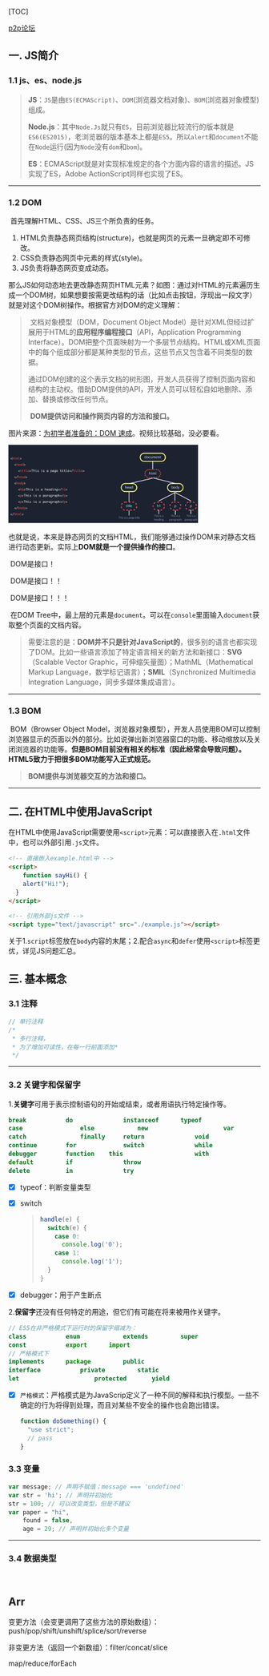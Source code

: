 [TOC]

[p2p论坛](http://p2p.wrox.com)

## 一. JS简介

### 1.1 js、es、node.js

> **JS**：`JS`是由`ES(ECMAScript)`、`DOM`(浏览器文档对象)、`BOM`(浏览器对象模型)组成。
>
> **Node.js**：其中`Node.Js`就只有`ES`，目前浏览器比较流行的版本就是`ES6(ES2015)`，老浏览器的版本基本上都是`ES5`。所以`alert`和`document`不能在`Node`运行(因为`Node`没有`dom`和`bom`)。
>
> **ES**：ECMAScript就是对实现标准规定的各个方面内容的语言的描述。JS实现了ES，Adobe ActionScript同样也实现了ES。

****

### 1.2 DOM

​	首先理解HTML、CSS、JS三个所负责的任务。

1. HTML负责静态网页结构(structure)，也就是网页的元素一旦确定即不可修改。
2. CSS负责静态网页中元素的样式(style)。
3. JS负责将静态网页变成动态。

​	那么JS如何动态地去更改静态网页HTML元素？如图：通过对HTML的元素遍历生成一个DOM树，如果想要按需更改结构的话（比如点击按钮，浮现出一段文字）就是对这个DOM树操作。根据官方对DOM的定义理解：

> ​	文档对象模型（DOM，Document Object Model）是针对XML但经过扩展用于HTML的**应用程序编程接口**（API，Application Programming Interface）。DOM把整个页面映射为一个多层节点结构。HTML或XML页面中的每个组成部分都是某种类型的节点，这些节点又包含着不同类型的数据。
>
> ​	通过DOM创建的这个表示文档的树形图，开发人员获得了控制页面内容和结构的主动权。借助DOM提供的API，开发人员可以轻松自如地删除、添加、替换或修改任何节点。
>
> ​	**DOM提供访问和操作网页内容的方法和接口。**

图片来源：[为初学者准备的：DOM 速成](https://www.bilibili.com/video/BV1Nt411q73a?from=search&seid=16011203734396970827)。视频比较基础，没必要看。

<img src="./images/DOM.png" alt="image-20210105215855405" style="zoom:37%;" />

​	也就是说，本来是静态网页的文档HTML，我们能够通过操作DOM来对静态文档进行动态更新。实际上**DOM就是一个提供操作的接口**。

​	DOM是接口！

​	DOM是接口！！

​	DOM是接口！！！

​	在DOM Tree中，最上层的元素是`document`。可以在`console`里面输入`document`获取整个页面的文档内容。

> ​	需要注意的是：**DOM并不只是针对JavaScript的**，很多别的语言也都实现了DOM。比如一些语言添加了特定语言相关的新方法和新接口：**SVG**（Scalable Vector Graphic，可伸缩矢量图）；MathML（Mathematical Markup Language，数学标记语言）；**SMIL**（Synchronized Multimedia Integration Language，同步多媒体集成语言）。

****

### 1.3 BOM

​	BOM（Browser Object Model，浏览器对象模型），开发人员使用BOM可以控制浏览器显示的页面以外的部分。比如说弹出新浏览器窗口的功能、移动缩放以及关闭浏览器的功能等。**但是BOM目前没有相关的标准（因此经常会导致问题）。HTML5致力于把很多BOM功能写入正式规范。**

> **BOM提供与浏览器交互的方法和接口。**

****

## 二. 在HTML中使用JavaScript

​	在HTML中使用JavaScript需要使用`<script>`元素：可以直接嵌入在`.html`文件中，也可以外部引用`.js`文件。

```html
<!-- 直接嵌入example.html中 -->
<script>
	function sayHi() {
    alert("Hi!");
  }
</script>
```

```html
<!-- 引用外部js文件 -->
<script type="text/javascript" src="./example.js"></script>
```

​	关于1.`script`标签放在`body`内容的末尾；2.配合`async`和`defer`使用`<script>`标签更优，详见JS问题汇总。

## 三. 基本概念

### 3.1 注释

```js
// 单行注释
/*
 * 多行注释，
 * 为了增加可读性，在每一行前面添加*
 */
```

****

### 3.2 关键字和保留字

​	1.**关键字**可用于表示控制语句的开始或结束，或者用语执行特定操作等。

```js
break 			do				instanceof		typeof
case				else			new						var
catch				finally		return				void
continue		for				switch				while
debugger		function	this					with
default			if				throw
delete			in				try
```

- [x] typeof：判断变量类型

- [x] switch

  > ```js
  > handle(e) {
  >   switch(e) {
  >     case 0:
  >       console.log('0');
  >     case 1:
  >       console.log('1');
  >   }
  > }
  > ```

- [x] debugger：用于产生断点

​	2.**保留字**还没有任何特定的用途，但它们有可能在将来被用作关键字。

```js
// ES5在非严格模式下运行时的保留字缩减为：
class			enum			extends			super
const			export		import
// 严格模式下
implements 		package			public
interface			private			static
let						protected		yield
```

- [x] `严格模式`：严格模式是为JavaScrip定义了一种不同的解释和执行模型。一些不确定的行为将得到处理，而且对某些不安全的操作也会跑出错误。

  ```js
  function doSomething() {
    "use strict";
    // pass
  }
  ```

### 3.3 变量

```js
var message; // 声明不赋值；message === 'undefined'
var str = 'hi'; // 声明并初始化
str = 100; // 可以改变类型，但是不建议
var paper = "hi",
    found = false,
    age = 29; // 声明并初始化多个变量
```

****

### 3.4 数据类型

​	

## Arr

变更方法（会变更调用了这些方法的原始数组）：push/pop/shift/unshift/splice/sort/reverse

非变更方法（返回一个新数组）：filter/concat/slice

map/reduce/forEach





​		